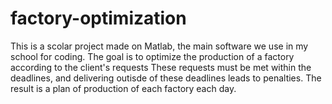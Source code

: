 # factory-optimization
This is a scolar project made on Matlab, the main software we use in my school for coding. The goal is to optimize the production of a factory according to the client's requests These requests must be met within the deadlines, and delivering outisde of these deadlines leads to penalties. The result is a plan of production of each factory each day.
